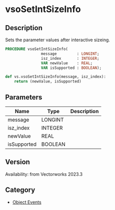 # vsoSetIntSizeInfo

## Description
Sets the parameter values after interactive sizeing.

```pascal
PROCEDURE vsoSetIntSizeInfo(
				message         : LONGINT;
				isz_index       : INTEGER;
				VAR newValue    : REAL;
				VAR isSupported : BOOLEAN);
```

```python
def vs.vsoSetIntSizeInfo(message, isz_index):
    return (newValue, isSupported)
```

## Parameters
|Name|Type|Description|
|---|---|---|
|message|LONGINT|   |
|isz_index|INTEGER|   |
|newValue|REAL|   |
|isSupported|BOOLEAN|   |

## Version
Availability: from Vectorworks 2023.3

## Category
* [Object Events](../Categories/Object%20Events.md)
